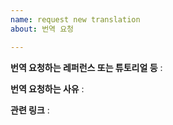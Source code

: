 ```yaml
---
name: request new translation
about: 번역 요청

---
```


**번역 요청하는 레퍼런스 또는 튜토리얼 등**
:

**번역 요청하는 사유**
:

**관련 링크**
:
